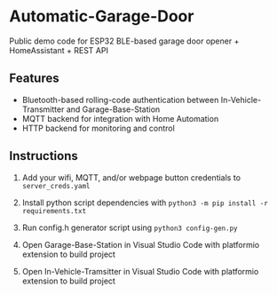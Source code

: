 # Automatic-Garage-Door
Public demo code for ESP32 BLE-based garage door opener + HomeAssistant + REST API

## Features

* Bluetooth-based rolling-code authentication between In-Vehicle-Transmitter and Garage-Base-Station
* MQTT backend for integration with Home Automation
* HTTP backend for monitoring and control

## Instructions

1. Add your wifi, MQTT, and/or webpage button credentials to `server_creds.yaml`

2. Install python script dependencies with `python3 -m pip install -r requirements.txt`

3. Run config.h generator script using `python3 config-gen.py`

4. Open Garage-Base-Station in Visual Studio Code with platformio extension to build project

5. Open In-Vehicle-Tramsitter in Visual Studio Code with platformio extension to build project
